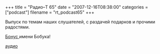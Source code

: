 +++
title = "Радио–Т 65"
date = "2007-12-16T08:38:00"
categories = ["podcast"]
filename = "rt_podcast65"
+++


Выпуск по темам наших слушателей, с раздачей подарков и прочими радостями.

[Бонус ](http://fotki.yandex.ru/search.xml?type=image&text=radio-t) имени Бобука!


[аудио](http://cdn.radio-t.com/rt_podcast65.mp3)
<audio src="http://cdn.radio-t.com/rt_podcast65.mp3" preload="none"></audio>
